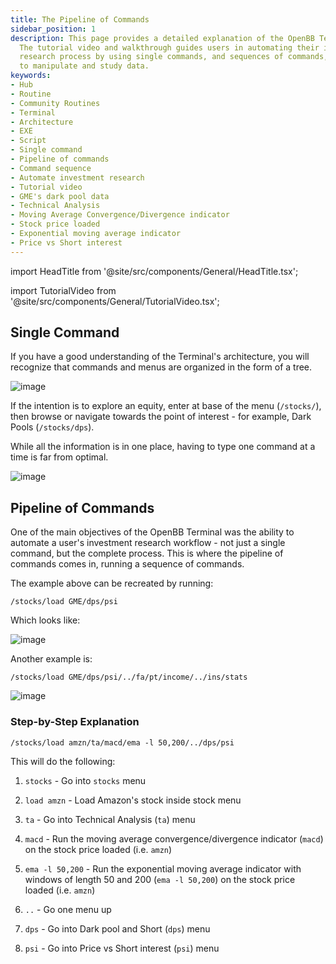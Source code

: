 ```yaml
---
title: The Pipeline of Commands
sidebar_position: 1
description: This page provides a detailed explanation of the OpenBB Terminal command pipeline.
  The tutorial video and walkthrough guides users in automating their investment
  research process by using single commands, and sequences of commands,
  to manipulate and study data.
keywords:
- Hub
- Routine
- Community Routines
- Terminal
- Architecture
- EXE
- Script
- Single command
- Pipeline of commands
- Command sequence
- Automate investment research
- Tutorial video
- GME's dark pool data
- Technical Analysis
- Moving Average Convergence/Divergence indicator
- Stock price loaded
- Exponential moving average indicator
- Price vs Short interest
---
```


import HeadTitle from '@site/src/components/General/HeadTitle.tsx';

<HeadTitle title="The Pipeline of Commands - Routines - Usage | OpenBB Terminal Docs" />

import TutorialVideo from '@site/src/components/General/TutorialVideo.tsx';

<TutorialVideo
    youtubeLink="https://www.youtube.com/embed/j0yZ9BMKulk?si=_CuDhd19pUs_mFDs"
    videoLegend="Short video on pipeline of commands"
/>

## Single Command

If you have a good understanding of the Terminal's architecture, you will recognize that commands and menus are organized in the form of a tree.

![image](https://github.com/OpenBB-finance/OpenBBTerminal/assets/25267873/a5f10833-9693-4b39-9491-b431919db828)

If the intention is to explore an equity, enter at base of the menu (`/stocks/`), then browse or navigate towards the point of interest - for example, Dark Pools (`/stocks/dps`).

While all the information is in one place, having to type one command at a time is far from optimal.

![image](https://github.com/OpenBB-finance/OpenBBTerminal/assets/25267873/41737800-7c60-48ad-a43d-814016d81762)

## Pipeline of Commands

One of the main objectives of the OpenBB Terminal was the ability to automate a user's investment research workflow - not just a single command, but the complete process.  This is where the pipeline of commands comes in,  running a sequence of commands.

The example above can be recreated by running:

```console
/stocks/load GME/dps/psi
```

Which looks like:

![image](https://github.com/OpenBB-finance/OpenBBTerminal/assets/25267873/c21c5452-5a67-4384-851c-d2801b60f8cd)

Another example is:

```console
/stocks/load GME/dps/psi/../fa/pt/income/../ins/stats
```

![image](https://github.com/OpenBB-finance/OpenBBTerminal/assets/25267873/61db4010-bdc2-4851-9e47-79fb4425b816)

### Step-by-Step Explanation

```console
/stocks/load amzn/ta/macd/ema -l 50,200/../dps/psi
```

This will do the following:

1. `stocks` - Go into `stocks` menu

2. `load amzn` - Load Amazon's stock inside stock menu

3. `ta` - Go into Technical Analysis (`ta`) menu

4. `macd` - Run the moving average convergence/divergence indicator (`macd`) on the stock price loaded (i.e. `amzn`)

5. `ema -l 50,200` - Run the exponential moving average indicator with windows of length 50 and 200 (`ema -l 50,200`) on the stock price loaded (i.e. `amzn`)

6. `..` - Go one menu up

7. `dps` - Go into Dark pool and Short (`dps`) menu

8. `psi` - Go into Price vs Short interest (`psi`) menu
